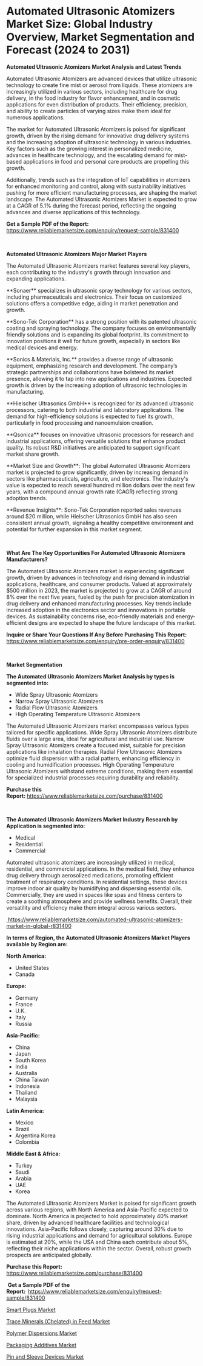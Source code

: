 <p><h1>Automated Ultrasonic Atomizers Market Size: Global Industry Overview, Market Segmentation and Forecast (2024 to 2031)</h1></p><p><strong>Automated Ultrasonic Atomizers Market Analysis and Latest Trends</strong></p>
<p><p>Automated Ultrasonic Atomizers are advanced devices that utilize ultrasonic technology to create fine mist or aerosol from liquids. These atomizers are increasingly utilized in various sectors, including healthcare for drug delivery, in the food industry for flavor enhancement, and in cosmetic applications for even distribution of products. Their efficiency, precision, and ability to create particles of varying sizes make them ideal for numerous applications.</p><p>The market for Automated Ultrasonic Atomizers is poised for significant growth, driven by the rising demand for innovative drug delivery systems and the increasing adoption of ultrasonic technology in various industries. Key factors such as the growing interest in personalized medicine, advances in healthcare technology, and the escalating demand for mist-based applications in food and personal care products are propelling this growth.</p><p>Additionally, trends such as the integration of IoT capabilities in atomizers for enhanced monitoring and control, along with sustainability initiatives pushing for more efficient manufacturing processes, are shaping the market landscape. The Automated Ultrasonic Atomizers Market is expected to grow at a CAGR of 5.1% during the forecast period, reflecting the ongoing advances and diverse applications of this technology.</p></p>
<p><strong>Get a Sample PDF of the Report:&nbsp;</strong> <a href="https://www.reliablemarketsize.com/enquiry/request-sample/831400?utm_campaign=1437&utm_medium=2&utm_source=Github&utm_content=ia&utm_term=08102024&utm_id=automated-ultrasonic-atomizers">https://www.reliablemarketsize.com/enquiry/request-sample/831400</a></p>
<p>&nbsp;</p>
<p><strong>Automated Ultrasonic Atomizers Major Market Players</strong></p>
<p><p>The Automated Ultrasonic Atomizers market features several key players, each contributing to the industry's growth through innovation and expanding applications. </p><p>**Sonaer** specializes in ultrasonic spray technology for various sectors, including pharmaceuticals and electronics. Their focus on customized solutions offers a competitive edge, aiding in market penetration and growth.</p><p>**Sono-Tek Corporation** has a strong position with its patented ultrasonic coating and spraying technology. The company focuses on environmentally friendly solutions and is expanding its global footprint. Its commitment to innovation positions it well for future growth, especially in sectors like medical devices and energy.</p><p>**Sonics & Materials, Inc.** provides a diverse range of ultrasonic equipment, emphasizing research and development. The company’s strategic partnerships and collaborations have bolstered its market presence, allowing it to tap into new applications and industries. Expected growth is driven by the increasing adoption of ultrasonic technologies in manufacturing.</p><p>**Hielscher Ultrasonics GmbH** is recognized for its advanced ultrasonic processors, catering to both industrial and laboratory applications. The demand for high-efficiency solutions is expected to fuel its growth, particularly in food processing and nanoemulsion creation.</p><p>**Qsonica** focuses on innovative ultrasonic processors for research and industrial applications, offering versatile solutions that enhance product quality. Its robust R&D initiatives are anticipated to support significant market share growth.</p><p>**Market Size and Growth**: The global Automated Ultrasonic Atomizers market is projected to grow significantly, driven by increasing demand in sectors like pharmaceuticals, agriculture, and electronics. The industry's value is expected to reach several hundred million dollars over the next few years, with a compound annual growth rate (CAGR) reflecting strong adoption trends.</p><p>**Revenue Insights**: Sono-Tek Corporation reported sales revenues around $20 million, while Hielscher Ultrasonics GmbH has also seen consistent annual growth, signaling a healthy competitive environment and potential for further expansion in this market segment.</p></p>
<p>&nbsp;</p>
<p><strong>What Are The Key Opportunities For Automated Ultrasonic Atomizers Manufacturers?</strong></p>
<p><p>The Automated Ultrasonic Atomizers market is experiencing significant growth, driven by advances in technology and rising demand in industrial applications, healthcare, and consumer products. Valued at approximately $500 million in 2023, the market is projected to grow at a CAGR of around 8% over the next five years, fueled by the push for precision atomization in drug delivery and enhanced manufacturing processes. Key trends include increased adoption in the electronics sector and innovations in portable devices. As sustainability concerns rise, eco-friendly materials and energy-efficient designs are expected to shape the future landscape of this market.</p></p>
<p><strong>Inquire or Share Your Questions If Any Before Purchasing This Report:</strong> <a href="https://www.reliablemarketsize.com/enquiry/pre-order-enquiry/831400?utm_campaign=1437&utm_medium=2&utm_source=Github&utm_content=ia&utm_term=08102024&utm_id=automated-ultrasonic-atomizers">https://www.reliablemarketsize.com/enquiry/pre-order-enquiry/831400</a></p>
<p>&nbsp;</p>
<p><strong>Market Segmentation</strong></p>
<p><strong>The Automated Ultrasonic Atomizers Market Analysis by types is segmented into:</strong></p>
<p><ul><li>Wide Spray Ultrasonic Atomizers</li><li>Narrow Spray Ultrasonic Atomizers</li><li>Radial Flow Ultrasonic Atomizers</li><li>High Operating Temperature Ultrasonic Atomizers</li></ul></p>
<p><p>The Automated Ultrasonic Atomizers market encompasses various types tailored for specific applications. Wide Spray Ultrasonic Atomizers distribute fluids over a large area, ideal for agricultural and industrial use. Narrow Spray Ultrasonic Atomizers create a focused mist, suitable for precision applications like inhalation therapies. Radial Flow Ultrasonic Atomizers optimize fluid dispersion with a radial pattern, enhancing efficiency in cooling and humidification processes. High Operating Temperature Ultrasonic Atomizers withstand extreme conditions, making them essential for specialized industrial processes requiring durability and reliability.</p></p>
<p><strong>Purchase this Report:&nbsp;</strong><a href="https://www.reliablemarketsize.com/purchase/831400?utm_campaign=1437&utm_medium=2&utm_source=Github&utm_content=ia&utm_term=08102024&utm_id=automated-ultrasonic-atomizers">https://www.reliablemarketsize.com/purchase/831400</a></p>
<p>&nbsp;</p>
<p><strong>The Automated Ultrasonic Atomizers Market Industry Research by Application is segmented into:</strong></p>
<p><ul><li>Medical</li><li>Residential</li><li>Commercial</li></ul></p>
<p><p>Automated ultrasonic atomizers are increasingly utilized in medical, residential, and commercial applications. In the medical field, they enhance drug delivery through aerosolized medications, promoting efficient treatment of respiratory conditions. In residential settings, these devices improve indoor air quality by humidifying and dispersing essential oils. Commercially, they are used in spaces like spas and fitness centers to create a soothing atmosphere and provide wellness benefits. Overall, their versatility and efficiency make them integral across various sectors.</p></p>
<p><a href="https://www.reliablemarketsize.com/automated-ultrasonic-atomizers-market-in-global-r831400?utm_campaign=1437&utm_medium=2&utm_source=Github&utm_content=ia&utm_term=08102024&utm_id=automated-ultrasonic-atomizers">&nbsp;https://www.reliablemarketsize.com/automated-ultrasonic-atomizers-market-in-global-r831400</a></p>
<p><strong>In terms of Region, the Automated Ultrasonic Atomizers Market Players available by Region are:</strong></p>
<p>
    <p> <strong> North America: </strong>
        <ul>
            <li>United States</li>
            <li>Canada</li>
        </ul>
        </p> 
    <p> <strong> Europe: </strong>
        <ul>
            <li>Germany</li>
            <li>France</li>
            <li>U.K.</li>
            <li>Italy</li>
            <li>Russia</li>
        </ul>
        </p> 
    <p> <strong> Asia-Pacific: </strong>
        <ul>
            <li>China</li>
            <li>Japan</li>
            <li>South Korea</li>
            <li>India</li>
            <li>Australia</li>
            <li>China Taiwan</li>
            <li>Indonesia</li>
            <li>Thailand</li>
            <li>Malaysia</li>
        </ul>
        </p> 
    <p> <strong> Latin America: </strong>
        <ul>
            <li>Mexico</li>
            <li>Brazil</li>
            <li>Argentina Korea</li>
            <li>Colombia</li>
        </ul>
        </p> 
    <p> <strong> Middle East & Africa: </strong>
        <ul>
            <li>Turkey</li>
            <li>Saudi</li>
            <li>Arabia</li>
            <li>UAE</li>
            <li>Korea</li>
        </ul>
    </p>
    </p>
<p><p>The Automated Ultrasonic Atomizers Market is poised for significant growth across various regions, with North America and Asia-Pacific expected to dominate. North America is projected to hold approximately 40% market share, driven by advanced healthcare facilities and technological innovations. Asia-Pacific follows closely, capturing around 30% due to rising industrial applications and demand for agricultural solutions. Europe is estimated at 20%, while the USA and China each contribute about 5%, reflecting their niche applications within the sector. Overall, robust growth prospects are anticipated globally.</p></p>
<p><strong>Purchase this Report: </strong><a href="https://www.reliablemarketsize.com/purchase/831400?utm_campaign=1437&utm_medium=2&utm_source=Github&utm_content=ia&utm_term=08102024&utm_id=automated-ultrasonic-atomizers">https://www.reliablemarketsize.com/purchase/831400</a></p>
<p>&nbsp;<strong>Get a Sample PDF of the Report:&nbsp;&nbsp;</strong><a href="https://www.reliablemarketsize.com/enquiry/request-sample/831400?utm_campaign=1437&utm_medium=2&utm_source=Github&utm_content=ia&utm_term=08102024&utm_id=automated-ultrasonic-atomizers">https://www.reliablemarketsize.com/enquiry/request-sample/831400</a></p>
<p><strong></strong></p>
<p><p><a href="https://www.linkedin.com/pulse/evolution-smart-plugs-market-key-shifts-from-2024-2031-marketixir-n0aff?utm_campaign=1437&utm_medium=2&utm_source=Github&utm_content=ia&utm_term=08102024&utm_id=automated-ultrasonic-atomizers">Smart Plugs Market</a></p><p><a href="https://github.com/Chiragrp22/Market-Research-Report-List-6/blob/main/trace-minerals-chelated-in-feed-market.md?utm_campaign=1437&utm_medium=2&utm_source=Github&utm_content=ia&utm_term=08102024&utm_id=automated-ultrasonic-atomizers">Trace Minerals (Chelated) in Feed Market</a></p><p><a href="https://www.linkedin.com/pulse/insights-polymer-dispersions-market-players-size-geographical-0n3ie?utm_campaign=1437&utm_medium=2&utm_source=Github&utm_content=ia&utm_term=08102024&utm_id=automated-ultrasonic-atomizers">Polymer Dispersions Market</a></p><p><a href="https://www.linkedin.com/pulse/packaging-additives-market-maturity-analysis-regional-disparities-sqloe?utm_campaign=1437&utm_medium=2&utm_source=Github&utm_content=ia&utm_term=08102024&utm_id=automated-ultrasonic-atomizers">Packaging Additives Market</a></p><p><a href="https://www.linkedin.com/pulse/pin-sleeve-devices-market2024-2031-industry-insights-investment-cgmtf?utm_campaign=1437&utm_medium=2&utm_source=Github&utm_content=ia&utm_term=08102024&utm_id=automated-ultrasonic-atomizers">Pin and Sleeve Devices Market</a></p></p>